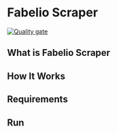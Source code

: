 # Fabelio Scraper

[![Quality gate](https://sonarcloud.io/api/project_badges/quality_gate?project=sjafru_fabelio-scrape)](https://sonarcloud.io/dashboard?id=sjafru_fabelio-scrape)

## What is Fabelio Scraper

## How It Works

## Requirements

## Run